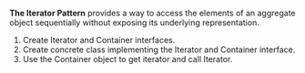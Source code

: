 **The Iterator Pattern** provides a way to access the elements of an aggregate object sequentially without exposing its underlying
representation.

1. Create Iterator and Container interfaces.
2. Create concrete class implementing the Iterator and Container interface. 
3. Use the Container object to get iterator and call Iterator.